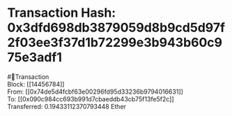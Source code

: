 
Transaction Hash: 0x3dfd698db3879059d8b9cd5d97f2f03ee3f37d1b72299e3b943b60c975e3adf1
====================================================================================
  
#💸Transaction  
Block: [[14456784]]  
From: [[0x74de5d4fcbf63e00296fd95d33236b9794016631]]  
To: [[0x090c984cc693b991d7cbaeddb43cb75f13fe5f2c]]  
Transferred: 0.19433112370793448 Ether
